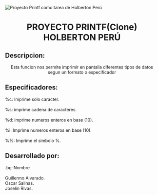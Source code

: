 ![Proyecto Printf como tarea de Holberton Perú](https://user-images.githubusercontent.com/124274676/228053915-def3a650-a486-4846-8902-ff58e608576e.png)
<h1 align="center"> PROYECTO PRINTF(Clone) HOLBERTON PERÚ </h1>
<h2> Descripcion:   </h2>
<div align="center"> Esta funcion nos permite imprimir en pantalla diferentes tipos de datos segun un formato o especificador</div>
<h2> Especificadores:   </h2>
<div>
  %c: Imprime solo caracter.<br>
<br>
  %s: imprime cadena de caracteres.<br>
<br>
  %d: imprime numeros enteros en base (10).<br>
<br>
  %i: Imprime numeros enteros en base (10).<br>
<br>
  %%: Imprime el simbolo %.<br>
</div>
<h2> Desarrollado por: </h2>
<div class="p-3 mb-2 bg-secondary text-white">.bg-Nombre</div>
<br>
<div>
  Guillermo Alvarado.<br>
  Oscar Salinas.<br>
  Joselin Rivas.<br>
</div>


